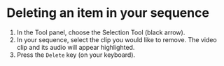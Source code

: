 # Deleting an item in your sequence

1. In the Tool panel, choose the Selection Tool (black arrow). 
2. In your sequence, select the clip you would like to remove. The video clip and its audio will appear highlighted.
3. Press the `Delete` key (on your keyboard).

